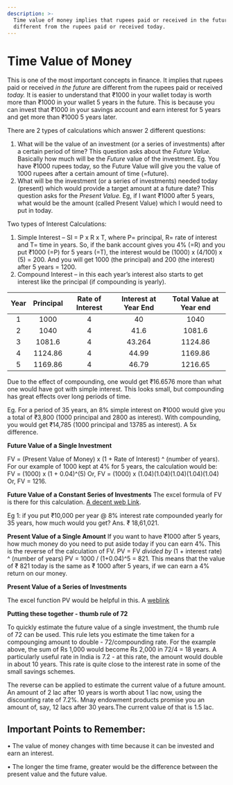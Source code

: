 ```yaml
---
description: >-
  Time value of money implies that rupees paid or received in the future are
  different from the rupees paid or received today.
---
```


# Time Value of Money

This is one of the most important concepts in finance. It implies that rupees paid or received _in the future_ are different from the rupees paid or received _today._ It is easier to understand that ₹1000 in your wallet today is worth more than ₹1000 in your wallet 5 years in the future. This is because you can invest that ₹1000 in your savings account and earn interest for 5 years and get more than ₹1000 5 years later.

There are 2 types of calculations which answer 2 different questions:

1. What will be the value of an investment \(or a series of investments\) after a certain period of time? This question asks about the _Future Value._ Basically how much will be the _Future_ value of the investment. Eg. You have ₹1000 rupees today, so the Future Value will give you the value of 1000 rupees after a certain amount of time \(=future\).
2. What will be the investment \(or a series of investments\) needed today \(present\) which would provide a target amount at a future date? This question asks for the _Present Value._ Eg, if I want ₹1000 after 5 years, what would be the amount \(called Present Value\) which I would need to put in today.

Two types of Interest Calculations:

1. Simple Interest – SI = P x R x T, where P= principal, R= rate of interest and T= time in years. So, if the bank account gives you 4% \(=R\) and you put ₹1000 \(=P\) for 5 years \(=T\), the interest would be \(1000\) x \(4/100\) x \(5\) = 200. And you will get 1000 \(the principal\) and 200 \(the interest\) after 5 years = 1200.
2. Compound Interest – in this each year’s interest also starts to get interest like the principal \(if compounding is yearly\).

| Year | Principal | Rate of Interest | Interest at Year End | Total Value at Year end |
| :---: | :---: | :---: | :---: | :---: |
| 1 | 1000 | 4 | 40 | 1040 |
| 2 | 1040 | 4 | 41.6 | 1081.6 |
| 3 | 1081.6 | 4 | 43.264 | 1124.86 |
| 4 | 1124.86 | 4 | 44.99 | 1169.86 |
| 5 | 1169.86 | 4 | 46.79 | 1216.65 |

Due to the effect of compounding, one would get ₹16.6576 more than what one would have got with simple interest. This looks small, but compounding has great effects over long periods of time.

Eg. For a period of 35 years, an 8% simple interest on ₹1000 would give you a total of ₹3,800 \(1000 principal and 2800 as interest\). With compounding, you would get ₹14,785 \(1000 principal and 13785 as interest\). A 5x difference.

**Future Value of a Single Investment**

FV = \(Present Value of Money\) x \(1 + Rate of Interest\) ^ \(number of years\). For our example of 1000 kept at 4% for 5 years, the calculation would be: FV = \(1000\) x \(1 + 0.04\)^\(5\) Or, FV = \(1000\) x \(1.04\)\(1.04\)\(1.04\)\(1.04\)\(1.04\) Or, FV = 1216.

**Future Value of a Constant Series of Investments** The excel formula of FV is there for this calculation. [A decent web Link](http://www.calculatorsoup.com/calculators/financial/future-value-annuity-calculator.php).

Eg 1: if you put ₹10,000 per year @ 8% interest rate compounded yearly for 35 years, how much would you get? Ans. ₹ 18,61,021.

**Present Value of a Single Amount** If you want to have ₹1000 after 5 years, how much money do you need to put aside today if you can earn 4%. This is the reverse of the calculation of FV. PV = FV _divided by_ \(1 + interest rate\) ^ \(number of years\) PV = 1000 / \(1+0.04\)^5 = 821. This means that the value of ₹ 821 today is the same as ₹ 1000 after 5 years, if we can earn a 4% return on our money.

**Present Value of a Series of Investments**

The excel function PV would be helpful in this. A [weblink](http://www.calculatorsoup.com/calculators/financial/present-value-annuity-calculator.php)

**Putting these together - thumb rule of 72**

To quickly estimate the future value of a single investment, the thumb rule of 72 can be used. This rule lets you estimate the time taken for a compounging amount to double - 72/compounding rate. For the example above, the sum of Rs 1,000 would become Rs 2,000 in 72/4 = 18 years. A particularly useful rate in India is 7.2 - at this rate, the amount would double in about 10 years. This rate is quite close to the interest rate in some of the small savings schemes. 

The reverse can be applied to estimate the current value of a future amount. An amount of 2 lac after 10 years is worth about 1 lac now, using the discounting rate of 7.2%. Mnay endowment products promise you an amount of, say, 12 lacs after 30 years.The current value of that is 1.5 lac. 

## **Important Points to Remember:**

• The value of money changes with time because it can be invested and earn an interest.

• The longer the time frame, greater would be the difference between the present value and the future value.


